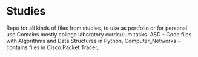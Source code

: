 # Studies
Repo for all kinds of files from studies, to use as portfolio or for personal use
Contains mostly college laboratory curriculum tasks.
ASD - Code files with Algorithms and Data Structures in Python,
Computer_Networks - contains files in Cisco Packet Tracer,
